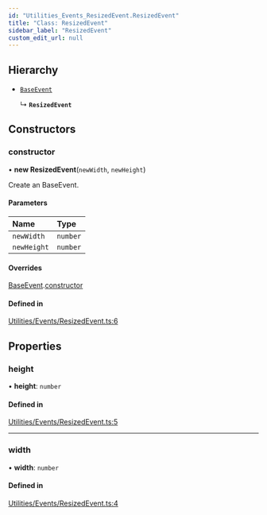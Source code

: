 ```yaml
---
id: "Utilities_Events_ResizedEvent.ResizedEvent"
title: "Class: ResizedEvent"
sidebar_label: "ResizedEvent"
custom_edit_url: null
---
```




## Hierarchy

- [`BaseEvent`](../Utilities_BaseEvent.BaseEvent)

  ↳ **`ResizedEvent`**

## Constructors

### constructor

• **new ResizedEvent**(`newWidth`, `newHeight`)

Create an BaseEvent.

#### Parameters

| Name | Type |
| :------ | :------ |
| `newWidth` | `number` |
| `newHeight` | `number` |

#### Overrides

[BaseEvent](../Utilities_BaseEvent.BaseEvent).[constructor](../Utilities_BaseEvent.BaseEvent#constructor)

#### Defined in

[Utilities/Events/ResizedEvent.ts:6](https://github.com/ZeaInc/zea-engine/blob/ad29d1184/src/Utilities/Events/ResizedEvent.ts#L6)

## Properties

### height

• **height**: `number`

#### Defined in

[Utilities/Events/ResizedEvent.ts:5](https://github.com/ZeaInc/zea-engine/blob/ad29d1184/src/Utilities/Events/ResizedEvent.ts#L5)

___

### width

• **width**: `number`

#### Defined in

[Utilities/Events/ResizedEvent.ts:4](https://github.com/ZeaInc/zea-engine/blob/ad29d1184/src/Utilities/Events/ResizedEvent.ts#L4)

